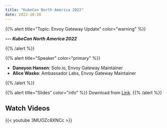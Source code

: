 ```yaml
---
title: "KubeCon North America 2022"
date: 2022-10-28
---
```


{{% alert title="Topic: Envoy Gateway Update" color="warning" %}}

***--- KubeCon North America 2022***

{{% /alert %}}

{{% alert title="Speaker" color="primary" %}}

+ **Daneyon Hansen**: Solo.io, Envoy Gateway Maintainer
+ **Alice Wasko**: Ambassador Labs, Envoy Gateway Maintainer

{{% /alert %}}

{{% alert title="Slides" color="info" %}}
Download from [Link](https://static.sched.com/hosted_files/envoyconna22/2f/Envoy_Gateway_Project_Update_EnvoyCon_NA_2022.pptx).
{{% /alert %}}

## Watch Videos

{{< youtube 3MUOZc8XNCc >}}
